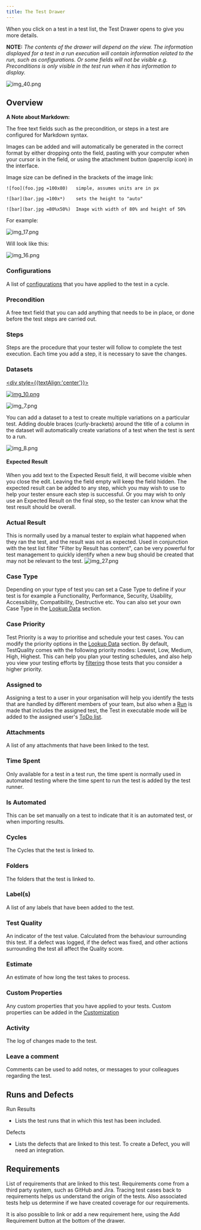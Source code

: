 ```yaml
---
title: The Test Drawer
---
```


When you click on a test in a test list, the Test Drawer opens to give you more details. 

**NOTE:** _The contents of the drawer will depend on the view. The information displayed for a test in a run execution will contain information related to the run, such as configurations. Or some fields will not be visible e.g. Preconditions is only visible in the test run when it has information to display._

![img_40.png](img/img_40.png)


## Overview

**A Note about Markdown:** 

The free text fields such as the precondition, or steps in a test are configured for Markdown syntax. 

Images can be added and will automatically be generated in the correct format by either dropping onto the field, pasting with your computer when your cursor is in the field, or using the attachment button (paperclip icon) in the interface. 

Image size can be defined in the brackets of the image link: 

`![foo](foo.jpg =100x80)   simple, assumes units are in px`

`![bar](bar.jpg =100x*)    sets the height to "auto"`

`![bar](bar.jpg =80%x50%)  Image with width of 80% and height of 50%`

For example:

![img_17.png](img_17.png)

Will look like this:

![img_16.png](img_16.png)



### Configurations
A list of [configurations](administration/configurations) that you have applied to the test in a cycle.

### Precondition
A free text field that you can add anything that needs to be in place, or done before the test steps are carried out.

### Steps
Steps are the procedure that your tester will follow to complete the test execution. Each time you add a step, it is necessary to save the changes.

### Datasets
<a href="https://youtu.be/3eLp0H6VUsY"> <div style={{textAlign:'center'}}>

![img_10.png](img_10.png)

</div></a>



![img_7.png](img_7.png)

You can add a dataset to a test to create multiple variations on a particular test. 
Adding double braces (curly-brackets) around the title of a column in the dataset will automatically create variations of a test when the test is sent to a run. 

![img_8.png](img_8.png)


#### Expected Result
When you add text to the Expected Result field, it will become visible when you close the edit. Leaving the field empty will keep the field hidden. The expected result can be added to any step, which you may wish to use to help your tester ensure each step is successful. Or you may wish to only use an Expected Result on the final step, so the tester can know what the test result should be overall.

### Actual Result
This is normally used by a manual tester to explain what happened when they ran the test, and the result was not as expected. Used in conjunction with the test list filter "Filter by Result has content", can be very powerful for test management to quickly identify when a new bug should be created that may not be relevant to the test. ![img_27.png](img/img_27.png)
### Case Type
Depending on your type of test you can set a Case Type to define if your test is for example a Functionality, Performance, Security, Usability, Accessibility, Compatibility, Destructive etc. You can also set your own Case Type in the [Lookup Data](administration/lookup_data) section.  
### Case Priority
Test Priority is a way to prioritise and schedule your test cases. You can modify the priority options in the [Lookup Data](administration/lookup_data) section. By default, TestQuality comes with the following priority modes: Lowest, Low, Medium, High, Highest. This can help you plan your testing schedules, and also help you view your testing efforts by  [filtering](Filtering) those tests that you consider a higher priority. 
### Assigned to
Assigning a test to a user in your organisation will help you identify the tests that are handled by different members of your team, but also when a [Run](run) is made that includes the assigned test, the Test in executable mode will be added to the assigned user's [ToDo list](todo_list).  

### Attachments
A list of any attachments that have been linked to the test.

### Time Spent
Only available for a test in a test run, the time spent is normally used in automated testing where the time spent to run the test is added by the test runner.
### Is Automated
This can be set manually on a test to indicate that it is an automated test, or when importing results.

### Cycles
The Cycles that the test is linked to.

### Folders
The folders that the test is linked to.
### Label(s)
A list of any labels that have been added to the test.

### Test Quality
An indicator of the test value. Calculated from the behaviour surrounding this test. If a defect was logged, if the defect was fixed, and other actions surrounding the test all affect the Quality score.

### Estimate
An estimate of how long the test takes to process.


### Custom Properties
Any custom properties that you have applied to your tests. Custom properties can be added in the [Customization](administration/customization)

### Activity
The log of changes made to the test.

### Leave a comment
Comments can be used to add notes, or messages to your colleagues regarding the test.

##  Runs and Defects

Run Results
  - Lists the test runs that in which this test has been included.

Defects
 
 - Lists the defects that are linked to this test. To create a Defect, you will need an  integration. 

##  Requirements

List of requirements that are linked to this test.
Requirements come from a third party system, such as GitHub and Jira. Tracing test cases back to requirements helps us understand the origin of the tests. Also associated tests help us determine if we have created coverage for our requirements.

It is also possible to link or add a new requirement here, using the Add Requirement button at the bottom of the drawer.

